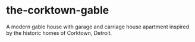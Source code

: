 # the-corktown-gable
A modern gable house with garage and carriage house apartment inspired by the historic homes of Corktown, Detroit.
